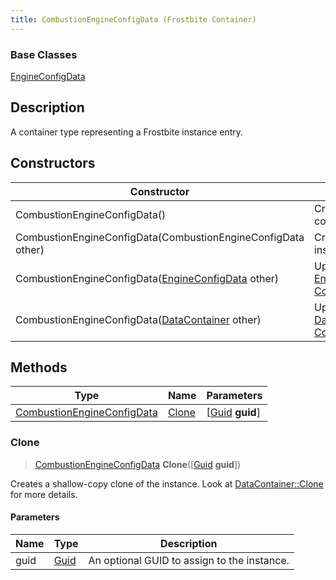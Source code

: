 ```yaml
---
title: CombustionEngineConfigData (Frostbite Container)
---
```

### Base Classes

[EngineConfigData](EngineConfigData)

## Description

A container type representing a Frostbite instance entry.

## Constructors

| Constructor                                                                           | Description                                                                                                                                 |
| ------------------------------------------------------------------------------------- | ------------------------------------------------------------------------------------------------------------------------------------------- |
| CombustionEngineConfigData()                                                          | Create a new instance of this container type.                                                                                               |
| CombustionEngineConfigData(CombustionEngineConfigData other)                          | Create a reference copy of an instance of the same type.                                                                                    |
| CombustionEngineConfigData([EngineConfigData](EngineConfigData) other)                | Upcast an instance of type [EngineConfigData](EngineConfigData) to [CombustionEngineConfigData](CombustionEngineConfigData).                |
| CombustionEngineConfigData([DataContainer](/vext/ref/cls/shr/datacontainer) other) | Upcast an instance of type [DataContainer](/vext/ref/cls/shr/datacontainer) to [CombustionEngineConfigData](CombustionEngineConfigData). |

## Methods

| Type                                                     | Name            | Parameters                                     |
| -------------------------------------------------------- | --------------- | ---------------------------------------------- |
| [CombustionEngineConfigData](CombustionEngineConfigData) | [Clone](#clone) | \[[Guid](/vext/ref/cls/shr/guid) **guid**\] |

### Clone

> [CombustionEngineConfigData](CombustionEngineConfigData) **Clone**(\[[Guid](/vext/ref/cls/shr/guid) **guid**\])

Creates a shallow-copy clone of the instance. Look at [DataContainer::Clone](/vext/ref/cls/shr/datacontainer#clone) for more details.

#### Parameters

| Name | Type         | Description                                 |
| ---- | ------------ | ------------------------------------------- |
| guid | [Guid](Guid) | An optional GUID to assign to the instance. |
